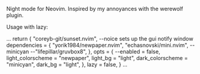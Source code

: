 Night mode for Neovim.  Inspired by my annoyances with the werewolf plugin.

Usage with lazy:

...
return {
	"coreyb-git/sunset.nvim",
	--noice sets up the gui notify window
	dependencies = {
		"yorik1984/newpaper.nvim",
		"echasnovski/mini.nvim", --minicyan
		--"lifepillar/gruvbox8",
	},
	opts = {
		--enabled = false,
		light_colorscheme = "newpaper",
		light_bg = "light",
		dark_colorscheme = "minicyan",
		dark_bg = "light",
	},
	lazy = false,
}
...
